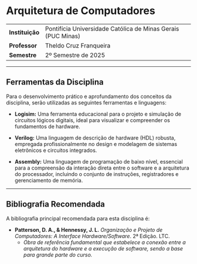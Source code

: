# Arquitetura de Computadores

| | |
| :--- | :--- |
| **Instituição** | Pontifícia Universidade Católica de Minas Gerais (PUC Minas) |
| **Professor** | Theldo Cruz Franqueira |
| **Semestre** | 2º Semestre de 2025 |

---

## Ferramentas da Disciplina

Para o desenvolvimento prático e aprofundamento dos conceitos da disciplina, serão utilizadas as seguintes ferramentas e linguagens:

* **Logisim:** Uma ferramenta educacional para o projeto e simulação de circuitos lógicos digitais, ideal para visualizar e compreender os fundamentos de hardware.

* **Verilog:** Uma linguagem de descrição de hardware (HDL) robusta, empregada profissionalmente no design e modelagem de sistemas eletrônicos e circuitos integrados.

* **Assembly:** Uma linguagem de programação de baixo nível, essencial para a compreensão da interação direta entre o software e a arquitetura do processador, incluindo o conjunto de instruções, registradores e gerenciamento de memória.

---

## Bibliografia Recomendada

A bibliografia principal recomendada para esta disciplina é:

* **Patterson, D. A., & Hennessy, J. L.** *Organização e Projeto de Computadores: A Interface Hardware/Software*. 2ª Edição. LTC.
    * *Obra de referência fundamental que estabelece a conexão entre a arquitetura do hardware e a execução de software, sendo a base para grande parte do curso.*
